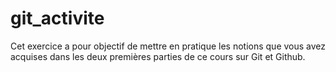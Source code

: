 # git_activite
Cet exercice a pour objectif de mettre en pratique les notions que vous avez acquises dans les deux premières parties de ce cours sur Git et Github.
